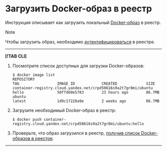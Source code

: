 # Загрузить Docker-образ в реестр

Инструкция описывает как загрузить локальный [Docker-образ](../../concepts/docker-image.md) в реестр.

> [!NOTE]
>
> Чтобы загрузить образ, необходимо [аутентифицироваться](../authentication.md) в реестре.


---
 
**[!TAB CLI]**

1. Посмотрите список доступных для загрузки Docker-образов:
    
    ```
    $ docker image list
    REPOSITORY                                                        TAG                 IMAGE ID            CREATED             SIZE
    container-registry.cloud.yandex.net/crpd50616s9a2t7gr8mi/ubuntu   hello               50ff4b0e5783        23 hours ago        86.7MB
    ubuntu                                                            latest              1d9c17228a9e        2 weeks ago         86.7MB
    ```
    
1. Загрузите необходимый Docker-образ в реестр:
    
    ```
    $ docker push container-registry.cloud.yandex.net/crpd50616s9a2t7gr8mi/ubuntu:hello
    ```

1. Проверьте, что образ загрузился в реестр, [получив список Docker-образов в реестре](docker-image-list.md#docker-image-list).
 
---
